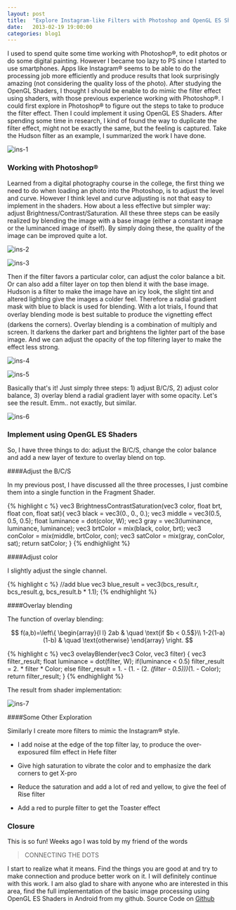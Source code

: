 ```yaml
---
layout: post
title:  "Explore Instagram-like Filters with Photoshop and OpenGL ES Shaders"
date:   2013-02-19 19:00:00
categories: blog1
---
```


I used to spend quite some time working with Photoshop®, to edit photos or do some digital painting. However I became too lazy to PS since I started to use smartphones. Apps like Instagram® seems to be able to do the processing job more efficiently and produce results that look surprisingly amazing (not considering the quality loss of the photo). After studying the OpenGL Shaders, I thought I should be enable to do mimic the filter effect using shaders, with those previous experience working with Photoshop®. I could first explore in Photoshop® to figure out the steps to take to produce the filter effect. Then I could implement it using OpenGL ES Shaders. After spending some time in research, I kind of found the way to duplicate the filter effect, might not be exactly the same, but the feeling is captured. Take the Hudson filter as an example, I summarized the work I have done.

![ins-1](/assets/ins-1.png)

### Working with Photoshop®

Learned from a digital photography course in the college, the first thing we need to do when loading an photo into the Photoshop, is to adjust the level and curve. However I think level and curve adjusting is not that easy to implement in the shaders. How about a less effective but simpler way: adjust Brightness/Contrast/Saturation. All these three steps can be easily realized by blending the image with a base image (either a constant image or the luminanced image of itself). By simply doing these, the quality of the image can be improved quite a lot.


![ins-2](/assets/ins-2.png)

![ins-3](/assets/ins-3.png)

Then if the filter favors a particular color, can adjust the color balance a bit. Or can also add a filter layer on top then blend it with the base image. Hudson is a filter to make the image have an icy look, the slight tint and altered lighting give the images a colder feel. Therefore a radial gradient mask with blue to black is used for blending. With a lot trials, I found that overlay blending mode is best suitable to produce the vignetting effect (darkens the corners). Overlay blending is a combination of multiply and screen. It darkens the darker part and brightens the lighter part of the base image. And we can adjust the opacity of the top filtering layer to make the effect less strong.

![ins-4](/assets/ins-4.png)

![ins-5](/assets/ins-5.png)

Basically that's it! Just simply three steps: 1) adjust B/C/S, 2) adjust color balance, 3) overlay blend a radial gradient layer with some opacity. Let's see the result. Emm.. not exactly, but similar.

![ins-6](/assets/ins-6.png)

### Implement using OpenGL ES Shaders

So, I have three things to do: adjust the B/C/S, change the color balance and add a new layer of texture to overlay blend on top.

####Adjust the B/C/S

In my previous post, I have discussed all the three processes, I just combine them into a single function in the Fragment Shader.

{% highlight c %}
vec3 BrightnessContrastSaturation(vec3 color, float brt, float con, float sat){
    vec3 black = vec3(0., 0., 0.);
    vec3 middle = vec3(0.5, 0.5, 0.5);
    float luminance = dot(color, W);
    vec3 gray = vec3(luminance, luminance, luminance);
    vec3 brtColor = mix(black, color, brt);
    vec3 conColor = mix(middle, brtColor, con);
    vec3 satColor = mix(gray, conColor, sat);
    return satColor;
}
{% endhighlight %}

####Adjust color

I slightly adjust the single channel.

{% highlight c %}
//add blue
vec3 blue_result = vec3(bcs_result.r, bcs_result.g, bcs_result.b * 1.1);
{% endhighlight %}

####Overlay blending

The function of overlay blending:

$$ f(a,b)=\left\{ 
\begin{array}{l l} 
2ab & \quad \text{if $b < 0.5$}\\
1-2(1-a)(1-b) & \quad \text{otherwise} 
\end{array} \right. $$

{% highlight c %}
vec3 ovelayBlender(vec3 Color, vec3 filter)
{
    vec3 filter_result;
    float luminance = dot(filter, W); 
    if(luminance < 0.5)
        filter_result = 2. * filter * Color;
    else
        filter_result = 1. - (1. - (2. *(filter - 0.5)))*(1. - Color); 
    return filter_result;
}
{% endhighlight %}

The result from shader implementation:

![ins-7](/assets/ins-7.png)

####Some Other Exploration

Similarly I create more filters to mimic the Instagram® style.

- I add noise at the edge of the top filter lay, to produce the over- exposured film effect in Hefe filter

- Give high saturation to vibrate the color and to emphasize the dark corners to get X-pro

- Reduce the saturation and add a lot of red and yellow, to give the feel of Rise filter

- Add a red to purple filter to get the Toaster effect

### Closure

This is so fun! Weeks ago I was told by my friend of the words

 >CONNECTING THE DOTS

I start to realize what it means. Find the things you are good at and try to make connection and produce better work on it. I will definitely continue with this work. I am also glad to share with anyone who are interested in this area, find the full implementation of the basic image processing using OpenGL ES Shaders in Android from my github. Source Code on [Github](https://github.com/yulu/Instagram_Filter)


